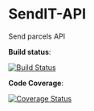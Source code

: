 # SendIT-API
Send parcels API

__Build status__:


[![Build Status](https://travis-ci.org/ElMonstro/SendIT-API.svg?branch=ft-admin-get-all-orders-161700246)](https://travis-ci.org/ElMonstro/SendIT-API)


__Code Coverage__:

[![Coverage Status](https://coveralls.io/repos/github/ElMonstro/SendIT-API/badge.svg?branch=bg-returns-false-161859233)](https://coveralls.io/github/ElMonstro/SendIT-API?branch=bg-returns-false-161859233)
